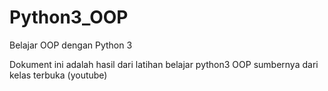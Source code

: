 # Python3_OOP
Belajar OOP dengan Python 3 

Dokument ini adalah hasil dari latihan belajar python3 OOP
sumbernya dari kelas terbuka (youtube)
